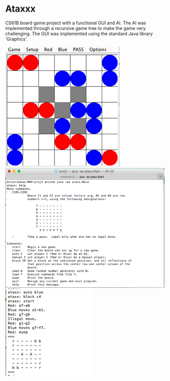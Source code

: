 # Ataxxx
CS61B board game project with a functional GUI and AI. 
The AI was implemented through a recursive game tree to make 
the game very challenging. The GUI was implemented using 
the standard Java library 'Graphics'.

![Alt text](SampleAtaxxx.png?raw=true)
![Alt text](SampleAtaxxxHelp.png?raw=true)
![Alt text](sampleAtaxxxAI.png?raw=true)
